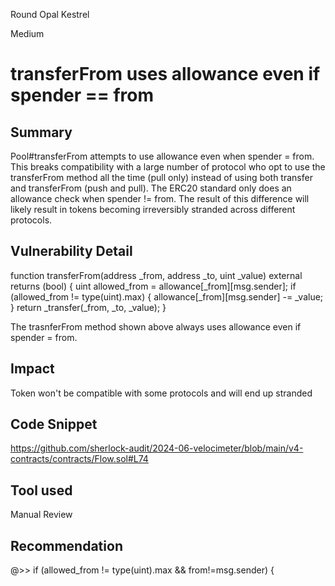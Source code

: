 Round Opal Kestrel

Medium

# transferFrom uses allowance even if spender == from

## Summary
Pool#transferFrom attempts to use allowance even when spender = from. This breaks compatibility with a large number of protocol who opt to use the transferFrom method all the time (pull only) instead of using both transfer and transferFrom (push and pull). The ERC20 standard only does an allowance check when spender != from. The result of this difference will likely result in tokens becoming irreversibly stranded across different protocols.
## Vulnerability Detail
 function transferFrom(address _from, address _to, uint _value) external returns (bool) {
        uint allowed_from = allowance[_from][msg.sender];
        if (allowed_from != type(uint).max) {
            allowance[_from][msg.sender] -= _value;
        }
        return _transfer(_from, _to, _value);
    }

The trasnferFrom method shown above always uses allowance even if spender = from.
## Impact
Token won't be compatible with some protocols and will end up stranded
## Code Snippet
https://github.com/sherlock-audit/2024-06-velocimeter/blob/main/v4-contracts/contracts/Flow.sol#L74
## Tool used

Manual Review

## Recommendation
  @>> if (allowed_from != type(uint).max && from!=msg.sender)  {